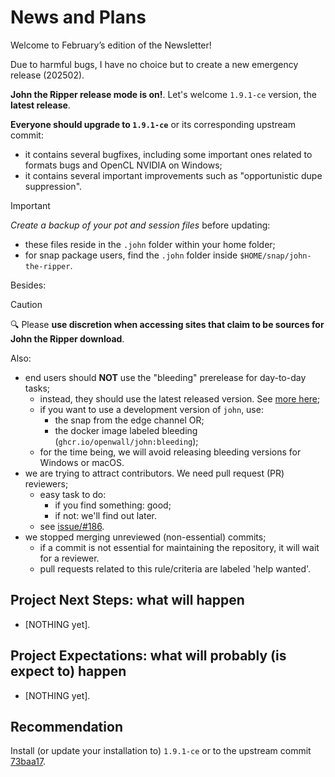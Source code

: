 # News and Plans

Welcome to February’s edition of the Newsletter!

Due to harmful bugs, I have no choice but to create a new emergency release (202502).

**John the Ripper release mode is on!**. Let's welcome `1.9.1-ce` version, the **latest release**.

**Everyone should upgrade to `1.9.1-ce`** or its corresponding upstream commit:

- it contains several bugfixes, including some important ones related to formats bugs and OpenCL NVIDIA on Windows;
- it contains several important improvements such as "opportunistic dupe suppression".

> [!IMPORTANT]
>
> _Create a backup of your pot and session files_ before updating:
>
> - these files reside in the `.john` folder within your home folder;
> - for snap package users, find the `.john` folder inside `$HOME/snap/john-the-ripper`.

Besides:

> [!CAUTION]
>
> 🔍 Please **use discretion when accessing sites that claim to be sources for John the Ripper download**.

Also:

- end users should **NOT** use the "bleeding" prerelease for day-to-day tasks;
  - instead, they should use the latest released version. See [more here](release-process.md#the-bleeding-release);
  - if you want to use a development version of `john`, use:
    - the snap from the edge channel OR;
    - the docker image labeled bleeding (`ghcr.io/openwall/john:bleeding`);
  - for the time being, we will avoid releasing bleeding versions for Windows or macOS.
- we are trying to attract contributors. We need pull request (PR) reviewers;
  - easy task to do:
    - if you find something: good;
    - if not: we'll find out later.
  - see [issue/#186](https://github.com/openwall/john-packages/issues/186).
- we stopped merging unreviewed (non-essential) commits;
  - if a commit is not essential for maintaining the repository, it will wait for a reviewer.
  - pull requests related to this rule/criteria are labeled 'help wanted'.

## Project Next Steps: what will happen

- [NOTHING yet].

## Project Expectations: what will probably (is expect to) happen

- [NOTHING yet].

## Recommendation

Install (or update your installation to) `1.9.1-ce` or to the upstream commit
[73baa17](https://github.com/openwall/john/commit/73baa17cee62c4da9b01fb89554d2e5c76f5ac4e).

